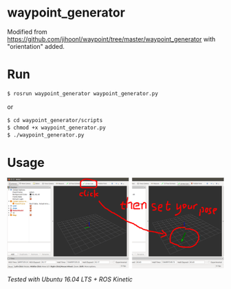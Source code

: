 # waypoint_generator

Modified from https://github.com/jihoonl/waypoint/tree/master/waypoint_generator with "orientation" added.

# Run

```bash
$ rosrun waypoint_generator waypoint_generator.py
```

or

```bash
$ cd waypoint_generator/scripts
$ chmod +x waypoint_generator.py
$ ./waypoint_generator.py
```

# Usage

![usage.png](usage.png)

*Tested with Ubuntu 16.04 LTS + ROS Kinetic*

